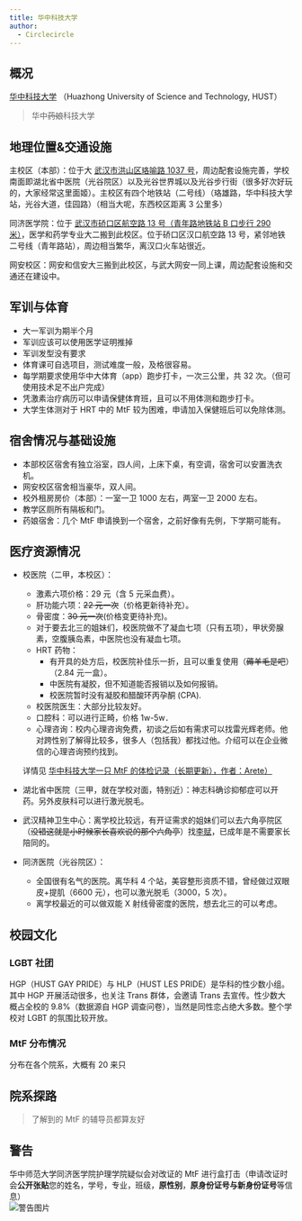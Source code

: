 ```yaml
---
title: 华中科技大学
author:
  - Circlecircle
---
```


## 概况

[华中科技大学](https://www.hust.edu.cn/) （Huazhong University of Science and Technology, HUST）

> 华中~~药娘~~科技大学

## 地理位置&交通设施

主校区（本部）：位于大 [武汉市洪山区珞喻路 1037 号](https://amap.com/place/B001B0ISPB)，周边配套设施完善，学校南面即湖北省中医院（光谷院区）以及光谷世界城以及光谷步行街（很多好次好玩的，大家经常这里面姬）。主校区有四个地铁站（二号线）（珞雄路，华中科技大学站，光谷大道，佳园路）（相当大呢，东西校区距离 3 公里多）

同济医学院：位于 [武汉市硚口区航空路 13 号（青年路地铁站 B 口步行 290 米）](https://amap.com/place/B001B06178)，医学和药学专业大二搬到此校区。位于硚口区汉口航空路 13 号，紧邻地铁二号线（青年路站），周边相当繁华，离汉口火车站很近。

网安校区：网安和信安大三搬到此校区，与武大网安一同上课，周边配套设施和交通还在建设中。

## 军训与体育

- 大一军训为期半个月
- 军训应该可以使用医学证明推掉
- 军训发型没有要求
- 体育课可自选项目，测试难度一般，及格很容易。
- 每学期要求使用华中大体育（app）跑步打卡，一次三公里，共 32 次。（但可使用技术足不出户完成）
- 凭激素治疗病历可以申请保健体育班，且可以不用体测和跑步打卡。
- 大学生体测对于 HRT 中的 MtF 较为困难，申请加入保健班后可以免除体测。

## 宿舍情况与基础设施

- 本部校区宿舍有独立浴室，四人间，上床下桌，有空调，宿舍可以安置洗衣机。
- 网安校区宿舍相当豪华，双人间。
- 校外租房房价（本部）：一室一卫 1000 左右，两室一卫 2000 左右。
- 教学区厕所有隔板和门。
- 药娘宿舍：几个 MtF 申请换到一个宿舍，之前好像有先例，下学期可能有。

## 医疗资源情况

- 校医院（二甲，本校区）：
  - 激素六项价格：29 元（含 5 元采血费）。
  - 肝功能六项：~~22 元一次~~（价格更新待补充）。
  - 骨密度：~~30 元一次~~(价格变更待补充)。
  - 对于要去北三的姐妹们，校医院做不了凝血七项（只有五项），甲状旁腺素，空腹胰岛素，中医院也没有凝血七项。
  - HRT 药物：
    - 有开具的处方后，校医院补佳乐一折，且可以重复使用（~~薅羊毛是吧~~）（2.84 元一盒）。
    - 中医院有凝胶，但不知道能否报销以及如何报销。
    - 校医院暂时没有凝胶和醋酸环丙孕酮 (CPA).
  - 校医院医生：大部分比较友好。
  - 口腔科：可以进行正畸，价格 1w-5w．
  - 心理咨询：校内心理咨询免费，初谈之后如有需求可以找雷光辉老师。他对跨性别了解得比较多，很多人（包括我）都找过他。介绍可以在企业微信的心理咨询预约找到。

  详情见 [华中科技大学一只 MtF 的体检记录（长期更新），作者：Arete）](https://zhuanlan.zhihu.com/p/270528659)

- 湖北省中医院（三甲，就在学校对面，特别近）：神志科确诊抑郁症可以开药。另外皮肤科可以进行激光脱毛。
- 武汉精神卫生中心：离学校比较远，有开证需求的姐妹们可以去六角亭院区（~~没错这就是小时候家长喜欢说的那个六角亭~~）找[李赋](https://mtf.wiki/zh-cn/docs/psyco/hubei/li-fu/)，已成年是不需要家长陪同的。
- 同济医院（光谷院区）：
  - 全国很有名气的医院。离华科 4 个站，美容整形资质不错，曾经做过双眼皮+提肌（6600 元），也可以激光脱毛（3000，5 次）。
  - 离学校最近的可以做双能 X 射线骨密度的医院，想去北三的可以考虑。

## 校园文化

### LGBT 社团

HGP（HUST GAY PRIDE）与 HLP（HUST LES PRIDE）是华科的性少数小组。其中 HGP 开展活动很多，也关注 Trans 群体，会邀请 Trans 去宣传。性少数大概占全校的 9.8%（数据源自 HGP 调查问卷），当然是同性恋占绝大多数。整个学校对 LGBT 的氛围比较开放。

### MtF 分布情况

分布在各个院系，大概有 20 来只

## 院系探路

> 了解到的 MtF 的辅导员都算友好

## 警告
华中师范大学同济医学院护理学院疑似会对改证的 MtF 进行盒打击（申请改证时会**公开张贴**您的姓名，学号，专业，班级，**原性别**，**原身份证号与新身份证号**等信息）  
![警告图片](/assets/HUST_WARNING.jpg)
